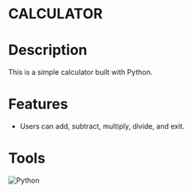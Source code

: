 # CALCULATOR

# Description
This is a simple calculator built with Python.

# Features
- Users can add, subtract, multiply, divide, and exit.

# Tools
![Python](https://img.shields.io/badge/python-3670A0?style=for-the-badge&logo=python&logoColor=ffdd54)
